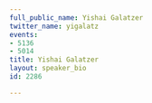 ```yaml
---
full_public_name: Yishai Galatzer
twitter_name: yigalatz
events:
- 5136
- 5014
title: Yishai Galatzer
layout: speaker_bio
id: 2286

---
```

